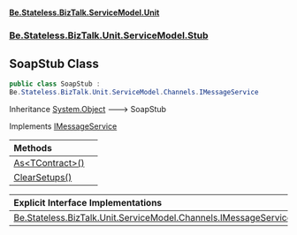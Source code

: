 #### [Be.Stateless.BizTalk.ServiceModel.Unit](README.md 'README')
### [Be.Stateless.BizTalk.Unit.ServiceModel.Stub](Be.Stateless.BizTalk.Unit.ServiceModel.Stub.md 'Be.Stateless.BizTalk.Unit.ServiceModel.Stub')

## SoapStub Class

```csharp
public class SoapStub :
Be.Stateless.BizTalk.Unit.ServiceModel.Channels.IMessageService
```

Inheritance [System.Object](https://docs.microsoft.com/en-us/dotnet/api/System.Object 'System.Object') &#129106; SoapStub

Implements [IMessageService](IMessageService.md 'Be.Stateless.BizTalk.Unit.ServiceModel.Channels.IMessageService')

| Methods | |
| :--- | :--- |
| [As&lt;TContract&gt;()](SoapStub.As_TContract_().md 'Be.Stateless.BizTalk.Unit.ServiceModel.Stub.SoapStub.As<TContract>()') | |
| [ClearSetups()](SoapStub.ClearSetups().md 'Be.Stateless.BizTalk.Unit.ServiceModel.Stub.SoapStub.ClearSetups()') | |

| Explicit Interface Implementations | |
| :--- | :--- |
| [Be.Stateless.BizTalk.Unit.ServiceModel.Channels.IMessageService.Invoke(Message)](SoapStub.Be.Stateless.BizTalk.Unit.ServiceModel.Channels.IMessageService.Invoke(Message).md 'Be.Stateless.BizTalk.Unit.ServiceModel.Stub.SoapStub.Be.Stateless.BizTalk.Unit.ServiceModel.Channels.IMessageService.Invoke(System.ServiceModel.Channels.Message)') | |
